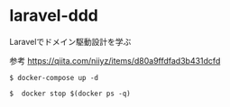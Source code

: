 # laravel-ddd

Laravelでドメイン駆動設計を学ぶ

参考
https://qiita.com/niiyz/items/d80a9ffdfad3b431dcfd

```
$ docker-compose up -d
```

```
$  docker stop $(docker ps -q)
```
